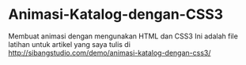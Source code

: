 # Animasi-Katalog-dengan-CSS3
Membuat animasi dengan mengunakan HTML dan CSS3
Ini adalah file latihan untuk artikel yang saya tulis di http://sibangstudio.com/demo/animasi-katalog-dengan-css3/
